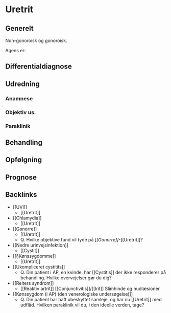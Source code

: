 # Uretrit
## Generelt
Non-gonoroisk og gonoroisk.

Agens er:


## Differentialdiagnose


## Udredning
### Anamnese

### Objektiv us.

### Paraklinik

## Behandling


## Opfølgning


## Prognose


## Backlinks
* [[UVI]]
	* [[Uretrit]]
* [[Chlamydia]]
	* [[Uretrit]]
* [[Gonorre]]
	* [[Uretrit]]
	* Q. Hvilke objektive fund vil tyde på *[[Gonorre]]*-[[Uretrit]]? 
* [[Nedre urinvejsinfektion]]
	* [[Cystit]]
* [[§Kønssygdomme]]
	* [[Uretrit]]
* [[Ukompliceret cystitits]]
	* Q. Din patient i AP, en kvinde, har [[Cystitis]] der ikke responderer på behandling. Hvilke overvejelser gør du dig?
* [[Reiters syndrom]]
	* [[Reaktiv artrit]]
[[Conjunctivitis]]/[[Irit]]
Slimhinde og hudlæsioner
* [[Kønssygdom (i AP) (den venerologiske undersøgelse)]]
	* Q. Din patient har haft ubeskyttet samleje, og har nu [[Uretrit]] med udflåd. Hvilken paraklinik vil du, i den ideelle verden, tage?

<!-- #anki/tag/med/Gynecology #anki/deck/Medicine #anki/tag/med/GP #anki/tag/med/Urology -->
<!-- #anki/tag/med/Infectious -->

<!-- {BearID:F60768F1-CDB0-4AE1-90C6-69D4712DE3E6-53319-00006A7A533763D4} -->
